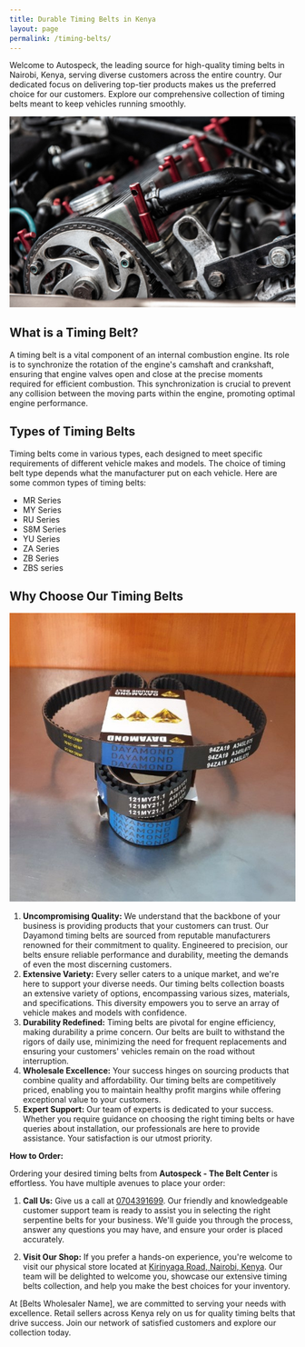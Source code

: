 ```yaml
---
title: Durable Timing Belts in Kenya
layout: page
permalink: /timing-belts/
---
```


Welcome to Autospeck, the leading source for high-quality timing belts in Nairobi, Kenya, serving diverse customers across the entire country. Our dedicated focus on delivering top-tier products makes us the preferred choice for our customers. Explore our comprehensive collection of timing belts meant to keep vehicles running smoothly.

<img src="/assets/images/timing-belt-big.jpg" alt="Timing Belt on engine" class="img-fluid">

## What is a Timing Belt?

A timing belt is a vital component of an internal combustion engine. Its role is to synchronize the rotation of the engine's camshaft and crankshaft, ensuring that engine valves open and close at the precise moments required for efficient combustion. This synchronization is crucial to prevent any collision between the moving parts within the engine, promoting optimal engine performance.


## Types of Timing Belts

Timing belts come in various types, each designed to meet specific requirements of different vehicle makes and models. The choice of timing belt type depends what the manufacturer put on each vehicle. Here are some common types of timing belts:

- MR Series
- MY Series
- RU Series
- S8M Series
- YU Series
- ZA Series
- ZB Series
- ZBS series

## Why Choose Our Timing Belts

<img src="/assets/images/timing-belts.jpg" alt="Dayamond Timing Belt" class="img-fluid">

1. **Uncompromising Quality:** We understand that the backbone of your business is providing products that your customers can trust. Our Dayamond timing belts are sourced from reputable manufacturers renowned for their commitment to quality. Engineered to precision, our belts ensure reliable performance and durability, meeting the demands of even the most discerning customers.
2. **Extensive Variety:** Every seller caters to a unique market, and we're here to support your diverse needs. Our timing belts collection boasts an extensive variety of options, encompassing various sizes, materials, and specifications. This diversity empowers you to serve an array of vehicle makes and models with confidence.
3. **Durability Redefined:** Timing belts are pivotal for engine efficiency, making durability a prime concern. Our belts are built to withstand the rigors of daily use, minimizing the need for frequent replacements and ensuring your customers' vehicles remain on the road without interruption.
4. **Wholesale Excellence:** Your success hinges on sourcing products that combine quality and affordability. Our timing belts are competitively priced, enabling you to maintain healthy profit margins while offering exceptional value to your customers.
5. **Expert Support:** Our team of experts is dedicated to your success. Whether you require guidance on choosing the right timing belts or have queries about installation, our professionals are here to provide assistance. Your satisfaction is our utmost priority.

**How to Order:**

Ordering your desired timing belts from **Autospeck - The Belt Center** is effortless. You have multiple avenues to place your order:

1. **Call Us:** Give us a call at [0704391699](tel:+254704391699). Our friendly and knowledgeable customer support team is ready to assist you in selecting the right serpentine belts for your business. We'll guide you through the process, answer any questions you may have, and ensure your order is placed accurately.

2. **Visit Our Shop:** If you prefer a hands-on experience, you're welcome to visit our physical store located at [Kirinyaga Road, Nairobi, Kenya](#contact). Our team will be delighted to welcome you, showcase our extensive timing belts collection, and help you make the best choices for your inventory.

At [Belts Wholesaler Name], we are committed to serving your needs with excellence. Retail sellers across Kenya rely on us for quality timing belts that drive success. Join our network of satisfied customers and explore our collection today.
